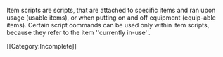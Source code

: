 
Item scripts are scripts, that are attached to specific items and ran upon usage (usable items), or when putting on and off equipment (equip-able items). Certain script commands can be used only within item scripts, because they refer to the item ''currently in-use''.

[[Category:Incomplete]]
